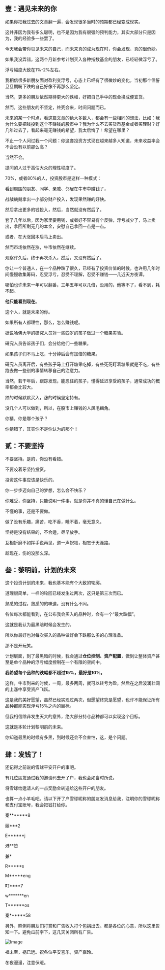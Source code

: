 ## 壹：遇见未来的你



如果你把我过去的文章翻一遍，会发现很多当时的预期都已经变成现实。

这并非因为我有多么聪明，也不是因为我有很强的预判能力，其实大部分只是因为，我的经验多一些罢了。

今天我会带你见见未来的自己，而未来真的成为现在时，你会发现，真的很奇妙。

如果我没弄错，这两个月新参考计划买入各种指数基金的朋友，已经轻微浮亏了。

浮亏幅度大致在1%-2%左右。

我相信很多新朋友面对盈利变浮亏，心态上已经有了很微妙的变化，当初那个信誓旦旦期盼下跌的自己好像不再那么坚定。

当然，更多的朋友依然期待更大的跌幅，好把自己手中的现金换成便宜货。

然而，这些朋友的不坚定，终究会来，时间问题而已。

 

未来的某一个时点，看这篇文章的绝大多数人，都会有一些相同的想法，比如：我为什么要把钱投到这个不赚钱的股市中？我为什么不去买货币基金或者买理财？好几年过去了，看起来毫无赚钱的希望，我太后悔了！希望在哪里？

 

不止一个人问过我一个问题：你这套投资方式现在越来越多人知道，未来收益率会不会没有以前那么高？

当然不会。

提问的人过于高估大众的理性程度了。 



70%，或者80%的人，投资股市是这样一种模式： 

看到周围的朋友、同学、亲戚、邻居在牛市中赚钱了，

战战兢兢拿出一小部分财产投入，发现果然赚的好快。

然后拿出更多的钱投入，然后，当然就没有然后了。

 

套了几年以后，因为家里要用钱，或者好不容易有个反弹，浮亏减少了，马上卖出，拿回所剩无几的本金，安慰自己拿回一点是一点。

或者，在大涨回本后马上卖出。

然而市场依然在涨，牛市依然在继续。

观察许久后，终于再次杀入，然后，又没有然后了。

 

你让一个普通人，在一个品种跌了很久，已经有了投资价值的时候，也许用几年时间慢慢收集筹码，忍受浮亏，忍受不理解，忍受不赚钱——几近天方夜谭。

哪怕也许未来一年可以翻番，三年五年可以几倍，没用的，他等不了，看不到，耗不起。

 

**他只能看到现在**。

这个人，就是未来的你。

如果所有人都理性，那么，怎么赚钱呢。

 

据说哈佛大学的研究人员对一些四岁的孩子做过一个糖果实验。

研究人员告诉孩子们，会分给他们一些糖果。

如果孩子们不马上吃，十分钟后会有加倍的糖果。

研究人员离开后，有些孩子马上打开糖果吃掉，有些死死盯着糖果就是不吃，有些跑去做一些别的事情转移自己的注意力。

当然，若干年后，跟踪发现，能忍住的孩子，懂得延迟享受的孩子，通常成功的概率都会比较大。

 

跌的时候默默买入，涨的时候坚定持有。

没几个人可以做到，所以，在股市上赚钱的人凤毛麟角。

 

你猜，你是哪个孩子？

你猜错了，其实你不是你认为的那个！



## 贰：不要坚持



不要坚持。是的，你没有看错。

 不要咬着牙坚持投资。

投资这件事应该是快乐的。

你一步步迈向自己的梦想，怎么会不快乐？

你难受，你坚持，只能说明一件事，就是你并不真的懂自己在做什么。

 

不懂的事，还是不要做。

做了没有乐趣，痛苦，吃不香，睡不着，毫无意义。

坚持是没有结果的，不合适，尽早放手。

互相折磨不如挥手说再见，道一声祝福，相忘于天涯路。

趁现在，伤的没那么深。



## 叁：黎明前，计划的未来



这个投资计划的未来，我也基本能有个大致的轮廓。

道理很简单，一样的轮回已经发生过两次，这只是第三次而已。

熟悉的过程，熟悉的的味道，没有什么不同。

 

各位每次都能看到，在公布我会买入的品种时，会有一个“最大跌幅”。

这就是我认为最黑暗时候会发生的。

所以你最好也对每次买入的品种做好会下跌那么多的心理准备。

那不是开玩笑。

 

计划层面，到了最黑暗的时候，我会通过**仓位控制、资产配置**，做到让整体资产甚至是单个品种的浮亏幅度控制在一个有限的空间中。

**我希望每个品种的跌幅都不超过15%，最好是10%。**

这样，牛市到来的时候，一周，最多两周，就可以转亏为盈，然后在之后波澜壮阔的上涨中享受资产飞跃。

 

这是我的美好愿望，虽然已经实现过两次，但愿望终究是愿望，也许不能保证所有品种都能实现浮亏15%之内的目标。

但我相信除非发生天大的意外，绝大部分持仓品种都可以实现这个目标。

 

这就是本轮计划黎明前的未来。

你知道最黑的时候有多黑，到时候还会不会害怕，这，是个问题。



## 肆：发钱了！



还记得之前说的雪球平安开户的事吧。

有几位朋友通过我的邀请码去开了户，我也会如当时所说，

将雪球给邀请人的一点奖励金转送给这些开户的朋友。

也算一点小羊毛吧。请以下开了户雪球昵称的朋友发消息给我，注明你的雪球昵称和支付宝账号，我会把钱打给你。



秦*******8

丽***2

E******j

港**赞

兼*

R*****s

M*****eng

叮****7

w*******en

T******os

秦******58



另外，照例将朋友们打赏和广告收入打个包捐出去。都是各位的心意，所以这里告知一下。避免瓜前李下，这几天关闭所有广告。



![Image](https://mmbiz.qpic.cn/mmbiz_jpg/SEPick5M9xjNHvJHrUL5f6UtxRibcH2mxReesodHICcBFfDJVNicb62nX0h2AW3fbXWRV4O4KPzQjiavs78icJJ6VGw/640?wx_fmt=jpeg&tp=webp&wxfrom=5&wx_lazy=1&wx_co=1)



福未至，祸已远。祝各位平安喜乐，资产嘉玲。



冬夜漫漫，注意保暖。